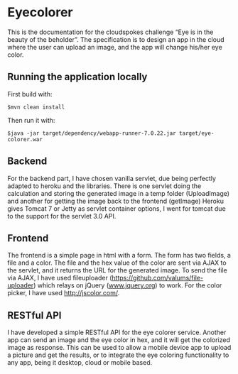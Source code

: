 # Eyecolorer

This is the documentation for the cloudspokes challenge “Eye is in the beauty of the beholder”. The specification is to design an app in the cloud where the user can upload an image, and the app will change his/her eye color.
## Running the application locally

First build with:

    $mvn clean install

Then run it with:

    $java -jar target/dependency/webapp-runner-7.0.22.jar target/eye-colorer.war

## Backend
For the backend part, I have chosen vanilla servlet, due being perfectly adapted to heroku and the libraries. There is one servlet doing the calculation and storing the generated image in a temp folder (UploadImage) and another for getting the image back to the frontend (getImage)
Heroku gives Tomcat 7 or Jetty as servlet container options, I went for tomcat due to the support for the servlet 3.0 API.

## Frontend
The frontend is a simple page in html with a form. The form has two fields, a file and a color. The file and the hex value of the color are sent via AJAX to the servlet, and it returns the URL for the generated image. To send the file via AJAX, I have used fileuploader (https://github.com/valums/file-uploader) which relays on jQuery (www.jquery.org) to work. For the color picker, I have used http://jscolor.com/.

## RESTful API
I have developed a simple RESTful API for the eye colorer service. Another app can send an image and the eye color in hex, and it will get the colorized image as response. This can be used to allow a mobile device app to upload a picture and get the results, or to integrate the eye coloring functionality to any app, being it desktop, cloud or mobile based.
